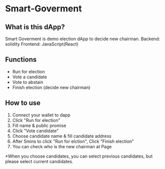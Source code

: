 # Smart-Goverment
## What is this dApp?
Smart Goverment is demo election dApp to decide new chairman.
Backend: solidity
Frontend: JavaScript(React)

## Functions
- Run for election
- Vote a candidate
- Vote to abstain
- Finish election (decide new chairman)

## How to use
1. Connect your wallet to dapp
2. Click "Run for election"
3. Fill name & public promise
4. Click "Vote candidate"
5. Choose candidate name & fill candidate address 
6. After 5mins to click "Run for elction", Click "Finish election"
7. You can check who is the new chairman at Page

*When you choose candidates, you can select previous candidates, but please select current candidates.
